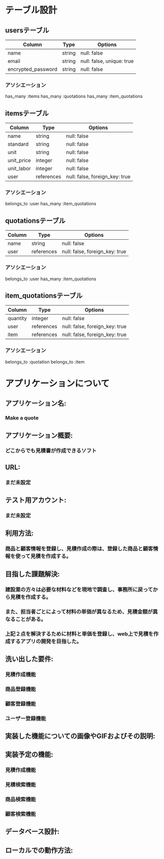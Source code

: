 # テーブル設計

## usersテーブル
| Column                | Type        | Options                        |
| --------------------- | ----------- | ------------------------------ |
| name                  | string      | null: false                    |
| email                 | string      | null: false, unique: true      |
| encrypted_password    | string      | null: false                    |

### アソシエーション
has_many :items
has_many :quotations
has_many :item_quotations

## itemsテーブル
| Column                | Type        | Options                        |
| --------------------- | ----------- | ------------------------------ |
| name                  | string      | null: false                    |
| standard              | string      | null: false                    |
| unit                  | string      | null: false                    |
| unit_price            | integer     | null: false                    |
| unit_labor            | integer     | null: false                    |
| user                  | references  | null: false, foreign_key: true |

### アソシエーション
belongs_to :user
has_many :item_quotations

## quotationsテーブル
| Column                | Type        | Options                        |
| --------------------- | ----------- | ------------------------------ |
| name                  | string      | null: false                    |
| user                  | references  | null: false, foreign_key: true |

### アソシエーション
belongs_to :user
has_many :item_quotations

## item_quotationsテーブル
| Column                | Type        | Options                        |
| --------------------- | ----------- | ------------------------------ |
| quantity              | integer     | null: false                    |
| user                  | references  | null: false, foreign_key: true |
| item                  | references  | null: false, foreign_key: true |

### アソシエーション
belongs_to :quotation
belongs_to :item

# アプリケーションについて

## アプリケーション名:
### Make a quote

## アプリケーション概要:
### どこからでも見積書が作成できるソフト

## URL:
### まだ未設定

## テスト用アカウント:
### まだ未設定

## 利用方法:
### 商品と顧客情報を登録し、見積作成の際は、登録した商品と顧客情報を使って見積を作成する。

## 目指した課題解決:
### 建設業の方々は必要な材料などを現地で調査し、事務所に戻ってから見積を作成する。
### また、担当者ごとによって材料の単価が異なるため、見積金額が異なることがある。
### 上記２点を解決するために材料と単価を登録し、web上で見積を作成するアプリの開発を目指した。

## 洗い出した要件:
### 見積作成機能
### 商品登録機能
### 顧客登録機能
### ユーザー登録機能

## 実装した機能についての画像やGIFおよびその説明: 

## 実装予定の機能:
### 見積作成機能
### 見積検索機能
### 商品検索機能
### 顧客検索機能

## データベース設計: 

## ローカルでの動作方法: 